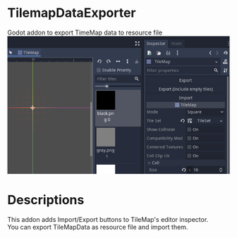 # TilemapDataExporter
Godot addon to export TimeMap data to resource file
![](https://github.com/heppocogne/TilemapDataExporter/blob/master/screenshot.png)

# Descriptions
This addon adds Import/Export buttons to TileMap's editor inspector.  
You can export TileMapData as resource file and import them.
